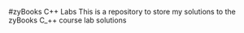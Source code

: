 #zyBooks C++ Labs
This is a repository to store my solutions to the zyBooks C_++ course lab
solutions

